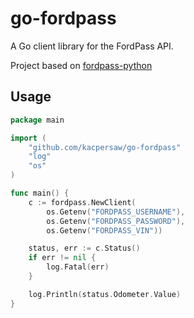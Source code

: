 # go-fordpass
A Go client library for the FordPass API.

Project based on [fordpass-python](https://github.com/clarkd/fordpass-python)

## Usage

```go
package main

import (
	"github.com/kacpersaw/go-fordpass"
	"log"
	"os"
)

func main() {
	c := fordpass.NewClient(
		os.Getenv("FORDPASS_USERNAME"),
		os.Getenv("FORDPASS_PASSWORD"),
		os.Getenv("FORDPASS_VIN"))

	status, err := c.Status()
	if err != nil {
		log.Fatal(err)
	}

	log.Println(status.Odometer.Value)
}
```